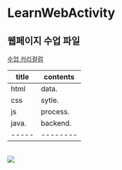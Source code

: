# LearnWebActivity
## 웹페이지 수업 파일
<a href="https://docs.google.com/spreadsheets/d/1HG_dOJp-P5N16dK5TnKN7ECE8K1BvNeQz3_8bXNce9w/edit#gid=89749885">수업 커리컬럼</a> <br>

| title | contents |
| ----- | -------- |
| html  | data.    |
| css   | sytle.   |
| js    | process. |
| java. | backend. |
| ----- | -------- |

<br>
<img src="https://event.multicampus.com/backend/images/promotion/PR010149/pc/visual-06.png">
